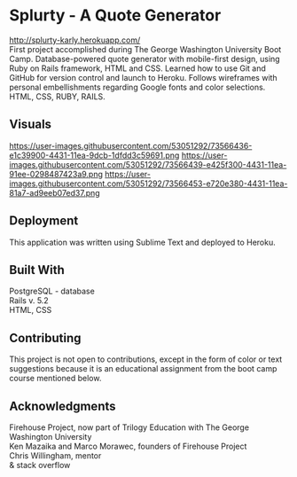 # Splurty - A Quote Generator <br />
http://splurty-karly.herokuapp.com/ <br />
First project accomplished during The George Washington University Boot Camp. Database-powered quote generator with mobile-first design, using Ruby on Rails framework, HTML and CSS. Learned how to use Git and GitHub for version control and launch to Heroku. Follows wireframes with personal embellishments regarding Google fonts and color selections. HTML, CSS, RUBY, RAILS. <br />

## Visuals
https://user-images.githubusercontent.com/53051292/73566436-e1c39900-4431-11ea-9dcb-1dfdd3c59691.png
https://user-images.githubusercontent.com/53051292/73566439-e425f300-4431-11ea-91ee-0298487423a9.png
https://user-images.githubusercontent.com/53051292/73566453-e720e380-4431-11ea-81a7-ad9eeb07ed37.png
## Deployment

This application was written using Sublime Text and deployed to Heroku. 

## Built With

PostgreSQL - database <br />
Rails v. 5.2 <br />
HTML, CSS <br />

## Contributing

This project is not open to contributions, except in the form of color or text suggestions because it is an educational assignment from the boot camp course mentioned below. 

## Acknowledgments

Firehouse Project, now part of Trilogy Education with The George Washington University <br />
Ken Mazaika and Marco Morawec, founders of Firehouse Project <br />
Chris Willingham, mentor <br />
& stack overflow
